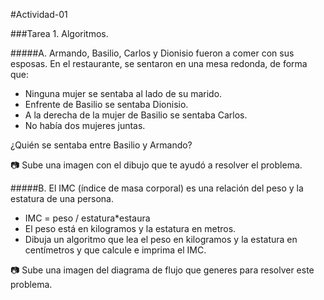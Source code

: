 #Actividad-01

###Tarea 1. Algoritmos.

#####A. Armando, Basilio, Carlos y Dionisio fueron a comer con sus esposas. En el restaurante, se sentaron en una mesa redonda, de forma que: 
 * Ninguna mujer se sentaba al lado de su marido.
 * Enfrente de Basilio se sentaba Dionisio.
 * A la derecha de la mujer de Basilio se sentaba Carlos.
 * No había dos mujeres juntas.

¿Quién se sentaba entre Basilio y Armando?

:camera: Sube una imagen con el dibujo que te ayudó a resolver el problema.


#####B. El IMC (índice de masa corporal) es una relación del peso y la estatura de una persona.
 * IMC = peso / estatura*estaura
 * El peso está en kilogramos y la estatura en metros.
 * Dibuja un algoritmo que lea el peso en kilogramos y la estatura en centímetros y que calcule e imprima el IMC.

:camera: Sube una imagen del diagrama de flujo que generes para resolver este problema.
